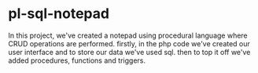 # pl-sql-notepad

In this project, we've created a notepad using procedural language where CRUD operations are performed.
firstly, in the php code we've created our user interface and to store our data we've used sql.
then to top it off we've added procedures, functions and triggers.

